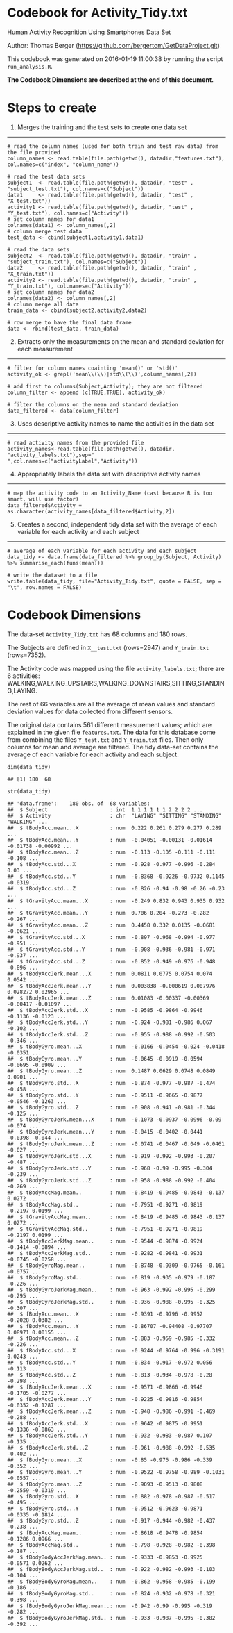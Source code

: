Codebook for Activity\_Tidy.txt
===============================

Human Activity Recognition Using Smartphones Data Set

Author: Thomas Berger
(<https://github.com/bergertom/GetDataProject.git>)

This codebook was generated on 2016-01-19 11:00:38 by running the script
`run_analysis.R`.

**The Codebook Dimensions are described at the end of this document.**

Steps to create
===============

1. Merges the training and the test sets to create one data set
---------------------------------------------------------------

    # read the column names (used for both train and test raw data) from the file provided
    column_names <- read.table(file.path(getwd(), datadir,"features.txt"), col.names=c("index", "column_name"))

    # read the test data sets
    subject1  <- read.table(file.path(getwd(), datadir, "test" , "subject_test.txt"), col.names=c("Subject"))
    data1     <- read.table(file.path(getwd(), datadir, "test" , "X_test.txt"))
    activity1 <- read.table(file.path(getwd(), datadir, "test" , "Y_test.txt"), col.names=c("Activity"))
    # set column names for data1
    colnames(data1) <- column_names[,2]
    # column merge test data
    test_data <- cbind(subject1,activity1,data1)

    # read the data sets
    subject2  <- read.table(file.path(getwd(), datadir, "train" , "subject_train.txt"), col.names=c("Subject"))
    data2     <- read.table(file.path(getwd(), datadir, "train" , "X_train.txt"))
    activity2 <- read.table(file.path(getwd(), datadir, "train" , "Y_train.txt"), col.names=c("Activity"))
    # set column names for data2
    colnames(data2) <- column_names[,2]
    # column merge all data
    train_data <- cbind(subject2,activity2,data2)

    # row merge to have the final data frame
    data <- rbind(test_data, train_data)

2. Extracts only the measurements on the mean and standard deviation for each measurement
-----------------------------------------------------------------------------------------

    # filter for column names coainting 'mean()' or 'std()'
    activity_ok <- grepl('mean\\(\\)|std\\(\\)',column_names[,2])

    # add first to columns(Subject,Activity); they are not filtered
    column_filter <- append (c(TRUE,TRUE), activity_ok)

    # filter the columns on the mean and standard deviation 
    data_filtered <- data[column_filter]

3. Uses descriptive activity names to name the activities in the data set
-------------------------------------------------------------------------

    # read activity names from the provided file
    activity_names<-read.table(file.path(getwd(), datadir, "activity_labels.txt"),sep=" ",col.names=c("activityLabel","Activity"))

4. Appropriately labels the data set with descriptive activity names
--------------------------------------------------------------------

    # map the activity code to an Activity_Name (cast because R is too smart, will use factor)
    data_filtered$Activity = as.character(activity_names[data_filtered$Activity,2])

5. Creates a second, independent tidy data set with the average of each variable for each activity and each subject
-------------------------------------------------------------------------------------------------------------------

    # average of each variable for each activity and each subject
    data_tidy <- data.frame(data_filtered %>% group_by(Subject, Activity) %>% summarise_each(funs(mean)))

    # write the dataset to a file
    write.table(data_tidy, file="Activity_Tidy.txt", quote = FALSE, sep = "\t", row.names = FALSE)

Codebook Dimensions
===================

The data-set `Activity_Tidy.txt` has 68 columns and 180 rows.

The Subjects are defined in `X__test.txt` (rows=2947) and `Y_train.txt`
(rows=7352).

The Activity code was mapped using the file `activity_labels.txt`; there
are 6 activities:
WALKING,WALKING\_UPSTAIRS,WALKING\_DOWNSTAIRS,SITTING,STANDING,LAYING.

The rest of 66 variables are all the average of mean values and standard
deviation values for data collected from different sensors.

The original data contains 561 different measurement values; which are
explained in the given file `features.txt`. The data for this database
come from combining the files `Y_test.txt` and `Y_train.txt` files. Then
only columns for mean and average are filtered. The tidy data-set
contains the average of each variable for each activity and each
subject.

    dim(data_tidy)

    ## [1] 180  68

    str(data_tidy)

    ## 'data.frame':    180 obs. of  68 variables:
    ##  $ Subject                    : int  1 1 1 1 1 1 2 2 2 2 ...
    ##  $ Activity                   : chr  "LAYING" "SITTING" "STANDING" "WALKING" ...
    ##  $ tBodyAcc.mean...X          : num  0.222 0.261 0.279 0.277 0.289 ...
    ##  $ tBodyAcc.mean...Y          : num  -0.04051 -0.00131 -0.01614 -0.01738 -0.00992 ...
    ##  $ tBodyAcc.mean...Z          : num  -0.113 -0.105 -0.111 -0.111 -0.108 ...
    ##  $ tBodyAcc.std...X           : num  -0.928 -0.977 -0.996 -0.284 0.03 ...
    ##  $ tBodyAcc.std...Y           : num  -0.8368 -0.9226 -0.9732 0.1145 -0.0319 ...
    ##  $ tBodyAcc.std...Z           : num  -0.826 -0.94 -0.98 -0.26 -0.23 ...
    ##  $ tGravityAcc.mean...X       : num  -0.249 0.832 0.943 0.935 0.932 ...
    ##  $ tGravityAcc.mean...Y       : num  0.706 0.204 -0.273 -0.282 -0.267 ...
    ##  $ tGravityAcc.mean...Z       : num  0.4458 0.332 0.0135 -0.0681 -0.0621 ...
    ##  $ tGravityAcc.std...X        : num  -0.897 -0.968 -0.994 -0.977 -0.951 ...
    ##  $ tGravityAcc.std...Y        : num  -0.908 -0.936 -0.981 -0.971 -0.937 ...
    ##  $ tGravityAcc.std...Z        : num  -0.852 -0.949 -0.976 -0.948 -0.896 ...
    ##  $ tBodyAccJerk.mean...X      : num  0.0811 0.0775 0.0754 0.074 0.0542 ...
    ##  $ tBodyAccJerk.mean...Y      : num  0.003838 -0.000619 0.007976 0.028272 0.02965 ...
    ##  $ tBodyAccJerk.mean...Z      : num  0.01083 -0.00337 -0.00369 -0.00417 -0.01097 ...
    ##  $ tBodyAccJerk.std...X       : num  -0.9585 -0.9864 -0.9946 -0.1136 -0.0123 ...
    ##  $ tBodyAccJerk.std...Y       : num  -0.924 -0.981 -0.986 0.067 -0.102 ...
    ##  $ tBodyAccJerk.std...Z       : num  -0.955 -0.988 -0.992 -0.503 -0.346 ...
    ##  $ tBodyGyro.mean...X         : num  -0.0166 -0.0454 -0.024 -0.0418 -0.0351 ...
    ##  $ tBodyGyro.mean...Y         : num  -0.0645 -0.0919 -0.0594 -0.0695 -0.0909 ...
    ##  $ tBodyGyro.mean...Z         : num  0.1487 0.0629 0.0748 0.0849 0.0901 ...
    ##  $ tBodyGyro.std...X          : num  -0.874 -0.977 -0.987 -0.474 -0.458 ...
    ##  $ tBodyGyro.std...Y          : num  -0.9511 -0.9665 -0.9877 -0.0546 -0.1263 ...
    ##  $ tBodyGyro.std...Z          : num  -0.908 -0.941 -0.981 -0.344 -0.125 ...
    ##  $ tBodyGyroJerk.mean...X     : num  -0.1073 -0.0937 -0.0996 -0.09 -0.074 ...
    ##  $ tBodyGyroJerk.mean...Y     : num  -0.0415 -0.0402 -0.0441 -0.0398 -0.044 ...
    ##  $ tBodyGyroJerk.mean...Z     : num  -0.0741 -0.0467 -0.049 -0.0461 -0.027 ...
    ##  $ tBodyGyroJerk.std...X      : num  -0.919 -0.992 -0.993 -0.207 -0.487 ...
    ##  $ tBodyGyroJerk.std...Y      : num  -0.968 -0.99 -0.995 -0.304 -0.239 ...
    ##  $ tBodyGyroJerk.std...Z      : num  -0.958 -0.988 -0.992 -0.404 -0.269 ...
    ##  $ tBodyAccMag.mean..         : num  -0.8419 -0.9485 -0.9843 -0.137 0.0272 ...
    ##  $ tBodyAccMag.std..          : num  -0.7951 -0.9271 -0.9819 -0.2197 0.0199 ...
    ##  $ tGravityAccMag.mean..      : num  -0.8419 -0.9485 -0.9843 -0.137 0.0272 ...
    ##  $ tGravityAccMag.std..       : num  -0.7951 -0.9271 -0.9819 -0.2197 0.0199 ...
    ##  $ tBodyAccJerkMag.mean..     : num  -0.9544 -0.9874 -0.9924 -0.1414 -0.0894 ...
    ##  $ tBodyAccJerkMag.std..      : num  -0.9282 -0.9841 -0.9931 -0.0745 -0.0258 ...
    ##  $ tBodyGyroMag.mean..        : num  -0.8748 -0.9309 -0.9765 -0.161 -0.0757 ...
    ##  $ tBodyGyroMag.std..         : num  -0.819 -0.935 -0.979 -0.187 -0.226 ...
    ##  $ tBodyGyroJerkMag.mean..    : num  -0.963 -0.992 -0.995 -0.299 -0.295 ...
    ##  $ tBodyGyroJerkMag.std..     : num  -0.936 -0.988 -0.995 -0.325 -0.307 ...
    ##  $ fBodyAcc.mean...X          : num  -0.9391 -0.9796 -0.9952 -0.2028 0.0382 ...
    ##  $ fBodyAcc.mean...Y          : num  -0.86707 -0.94408 -0.97707 0.08971 0.00155 ...
    ##  $ fBodyAcc.mean...Z          : num  -0.883 -0.959 -0.985 -0.332 -0.226 ...
    ##  $ fBodyAcc.std...X           : num  -0.9244 -0.9764 -0.996 -0.3191 0.0243 ...
    ##  $ fBodyAcc.std...Y           : num  -0.834 -0.917 -0.972 0.056 -0.113 ...
    ##  $ fBodyAcc.std...Z           : num  -0.813 -0.934 -0.978 -0.28 -0.298 ...
    ##  $ fBodyAccJerk.mean...X      : num  -0.9571 -0.9866 -0.9946 -0.1705 -0.0277 ...
    ##  $ fBodyAccJerk.mean...Y      : num  -0.9225 -0.9816 -0.9854 -0.0352 -0.1287 ...
    ##  $ fBodyAccJerk.mean...Z      : num  -0.948 -0.986 -0.991 -0.469 -0.288 ...
    ##  $ fBodyAccJerk.std...X       : num  -0.9642 -0.9875 -0.9951 -0.1336 -0.0863 ...
    ##  $ fBodyAccJerk.std...Y       : num  -0.932 -0.983 -0.987 0.107 -0.135 ...
    ##  $ fBodyAccJerk.std...Z       : num  -0.961 -0.988 -0.992 -0.535 -0.402 ...
    ##  $ fBodyGyro.mean...X         : num  -0.85 -0.976 -0.986 -0.339 -0.352 ...
    ##  $ fBodyGyro.mean...Y         : num  -0.9522 -0.9758 -0.989 -0.1031 -0.0557 ...
    ##  $ fBodyGyro.mean...Z         : num  -0.9093 -0.9513 -0.9808 -0.2559 -0.0319 ...
    ##  $ fBodyGyro.std...X          : num  -0.882 -0.978 -0.987 -0.517 -0.495 ...
    ##  $ fBodyGyro.std...Y          : num  -0.9512 -0.9623 -0.9871 -0.0335 -0.1814 ...
    ##  $ fBodyGyro.std...Z          : num  -0.917 -0.944 -0.982 -0.437 -0.238 ...
    ##  $ fBodyAccMag.mean..         : num  -0.8618 -0.9478 -0.9854 -0.1286 0.0966 ...
    ##  $ fBodyAccMag.std..          : num  -0.798 -0.928 -0.982 -0.398 -0.187 ...
    ##  $ fBodyBodyAccJerkMag.mean.. : num  -0.9333 -0.9853 -0.9925 -0.0571 0.0262 ...
    ##  $ fBodyBodyAccJerkMag.std..  : num  -0.922 -0.982 -0.993 -0.103 -0.104 ...
    ##  $ fBodyBodyGyroMag.mean..    : num  -0.862 -0.958 -0.985 -0.199 -0.186 ...
    ##  $ fBodyBodyGyroMag.std..     : num  -0.824 -0.932 -0.978 -0.321 -0.398 ...
    ##  $ fBodyBodyGyroJerkMag.mean..: num  -0.942 -0.99 -0.995 -0.319 -0.282 ...
    ##  $ fBodyBodyGyroJerkMag.std.. : num  -0.933 -0.987 -0.995 -0.382 -0.392 ...
